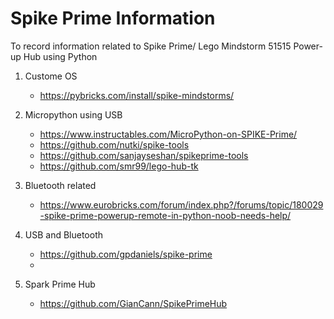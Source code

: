 # Spike Prime Information
To record information related to Spike Prime/ Lego Mindstorm 51515 Power-up Hub using Python
1. Custome OS
    - https://pybricks.com/install/spike-mindstorms/
2. Micropython using USB
    - https://www.instructables.com/MicroPython-on-SPIKE-Prime/
    - https://github.com/nutki/spike-tools
    - https://github.com/sanjayseshan/spikeprime-tools
    - https://github.com/smr99/lego-hub-tk
3. Bluetooth related
    - https://www.eurobricks.com/forum/index.php?/forums/topic/180029-spike-prime-powerup-remote-in-python-noob-needs-help/

4. USB and Bluetooth
    - https://github.com/gpdaniels/spike-prime
    - 
5. Spark Prime Hub
    - https://github.com/GianCann/SpikePrimeHub

